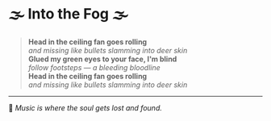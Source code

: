 # 🌫️ Into the Fog 🌫️

> **Head in the ceiling fan goes rolling**  
> *and missing like bullets slamming into deer skin*  
> **Glued my green eyes to your face, I'm blind**  
> *follow footsteps — a bleeding bloodline*  
> **Head in the ceiling fan goes rolling**  
> *and missing like bullets slamming into deer skin*

---

🎵 _Music is where the soul gets lost and found._

